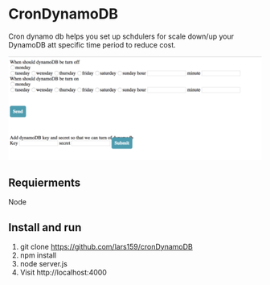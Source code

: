 # CronDynamoDB
Cron dynamo db helps you set up schdulers for scale down/up your DynamoDB att specific time period to reduce cost.

![alt text](https://raw.githubusercontent.com/lars159/cronDynamoDB/master/screen.png)


## Requierments
Node

## Install and run
1. git clone https://github.com/lars159/cronDynamoDB
2. npm install
3. node server.js
4. Visit http://localhost:4000 
